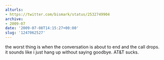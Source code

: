 ```yaml
---
alturls:
- https://twitter.com/bismark/status/2532749904
archive:
- 2009-07
date: '2009-07-08T14:15:27+00:00'
slug: '1247062527'
---
```


the worst thing is when the conversation is about to end and the call drops. it sounds like i just hang up without saying goodbye. AT&T sucks.

